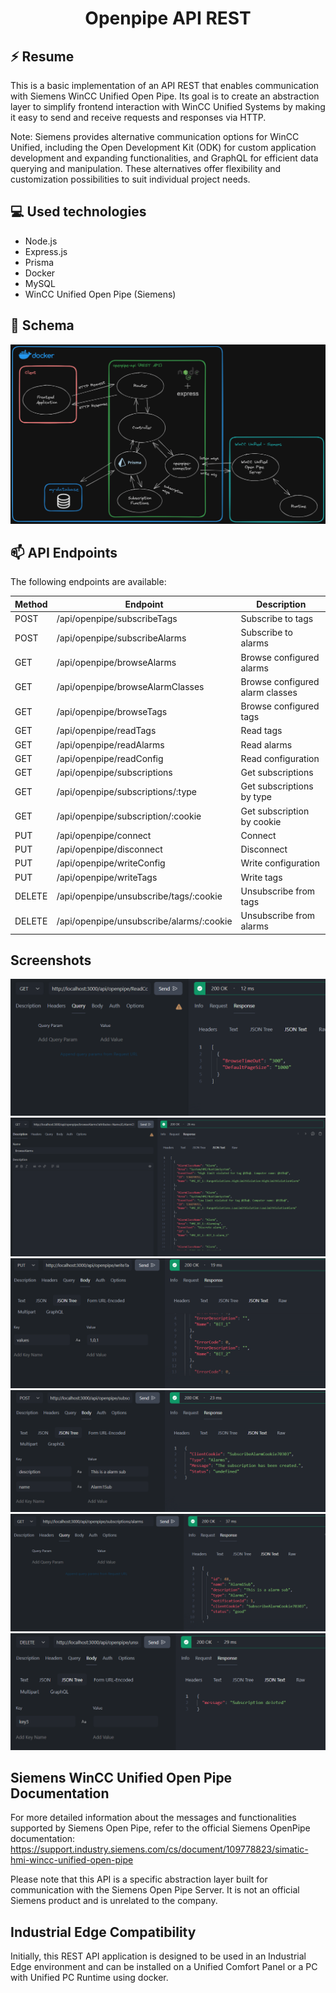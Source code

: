 <div align="center">

# Openpipe API REST

</div>

## ⚡ Resume
This is a basic implementation of an API REST that enables communication with Siemens WinCC Unified Open Pipe. Its goal is to create an abstraction layer to simplify frontend interaction with WinCC Unified Systems by making it easy to send and receive requests and responses via HTTP.

Note: Siemens provides alternative communication options for WinCC Unified, including the Open Development Kit (ODK) for custom application development and expanding functionalities, and GraphQL for efficient data querying and manipulation. These alternatives offer flexibility and customization possibilities to suit individual project needs.

## 💻 Used technologies
- Node.js
- Express.js
- Prisma
- Docker
- MySQL
- WinCC Unified Open Pipe (Siemens)

## 📖 Schema

![](./images/dark-scheme.png)

## 📫 API Endpoints 

The following endpoints are available:

| Method | Endpoint                                   | Description                                      |
|--------|--------------------------------------------|--------------------------------------------------|
| POST   | /api/openpipe/subscribeTags                | Subscribe to tags                                |
| POST   | /api/openpipe/subscribeAlarms              | Subscribe to alarms                              |
| GET    | /api/openpipe/browseAlarms                 | Browse configured alarms                         |
| GET    | /api/openpipe/browseAlarmClasses           | Browse configured alarm classes                  |
| GET    | /api/openpipe/browseTags                   | Browse configured tags                           |
| GET    | /api/openpipe/readTags                     | Read tags                                        |
| GET    | /api/openpipe/readAlarms                   | Read alarms                                      |
| GET    | /api/openpipe/readConfig                   | Read configuration                               |
| GET    | /api/openpipe/subscriptions                | Get subscriptions                                |
| GET    | /api/openpipe/subscriptions/:type          | Get subscriptions by type                        |
| GET    | /api/openpipe/subscription/:cookie         | Get subscription by cookie                       |
| PUT    | /api/openpipe/connect                      | Connect                                          |
| PUT    | /api/openpipe/disconnect                   | Disconnect                                       |
| PUT    | /api/openpipe/writeConfig                  | Write configuration                              |
| PUT    | /api/openpipe/writeTags                    | Write tags                                       |
| DELETE | /api/openpipe/unsubscribe/tags/:cookie     | Unsubscribe from tags                            |
| DELETE | /api/openpipe/unsubscribe/alarms/:cookie   | Unsubscribe from alarms                          |

## Screenshots
![Screenshot](./images/read-config.PNG)
![Screenshot](./images/browse-alarms.PNG)
![Screenshot](./images/write_tags.PNG)
![Screenshot](./images/sub-alarm.PNG)
![Screenshot](./images/get-subs.PNG)
![Screenshot](./images/unsub-alarm.PNG)


## Siemens WinCC Unified Open Pipe Documentation
For more detailed information about the messages and functionalities supported by Siemens Open Pipe, refer to the official Siemens OpenPipe documentation: 
https://support.industry.siemens.com/cs/document/109778823/simatic-hmi-wincc-unified-open-pipe

Please note that this API is a specific abstraction layer built for communication with the Siemens Open Pipe Server. It is not an official Siemens product and is unrelated to the company.

## Industrial Edge Compatibility
Initially, this REST API application is designed to be used in an Industrial Edge environment and can be installed on a Unified Comfort Panel or a PC with Unified PC Runtime using docker.
